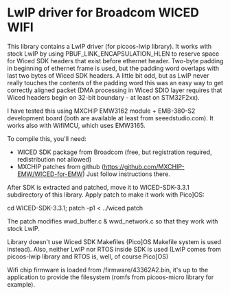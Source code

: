 LwIP driver for Broadcom WICED WIFI
===================================

This library contains a LwIP driver (for picoos-lwip library). It works with
stock LwIP by using PBUF_LINK_ENCAPSULATION_HLEN to reserve space for Wiced SDK
headers that exist before ethernet header. Two-byte padding in beginning
of ethernet frame is used, but the padding word overlaps with last two bytes
of Wiced SDK headers. A little bit odd, but as LwIP never really touches the contents
of the padding word this was an easy way to get correctly aligned packet (DMA processing
in Wiced SDIO layer requires that Wiced headers begin on 32-bit boundary - at least
on STM32F2xx).

I have tested this using MXCHIP EMW3162 module + EMB-380-S2 development board (both are
available at least from seeedstudio.com). It works also with WifiMCU, which uses EMW3165.

To compile this, you'll need:

- WICED SDK package from Broadcom (free, but registration required, redistribution not allowed)
- MXCHIP patches from github (https://github.com/MXCHIP-EMW/WICED-for-EMW)
  Just follow instructions there.

After SDK is extracted and patched, move it to WICED-SDK-3.3.1 subdirectory of this
library. Apply patch to make it work with Pico]OS:

cd WICED-SDK-3.3.1; patch -p1 < ../wiced.patch

The patch modifies wwd_buffer.c & wwd_network.c so that they work with stock LwIP.

Library doesn't use Wiced SDK Makefiles (Pico]OS Makefile system is used instead).
Also, neither LwIP nor RTOS inside SDK is used (LwIP comes from picoos-lwip
library and RTOS is, well, of course Pico]OS)

Wifi chip firmware is loaded from /firmware/43362A2.bin, it's up to the
application to provide the filesystem (romfs from picoos-micro library for example).


